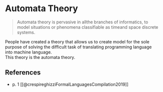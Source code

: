 ---
---

# Automata Theory

> Automata theory is pervasive in allthe branches of informatics, to model situations or phenomena classifiable as timeand space discrete systems.

People have created a theory that allows us to create model for the sole purpose of solving the difficult task of translating programming language into machine language.  
This theory is the automata theory.

## References

- p. 1 [[@crespireghizziFormalLanguagesCompilation2019]]
